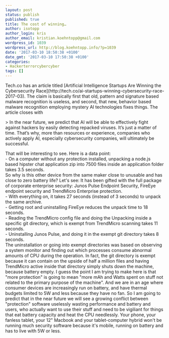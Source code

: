 ```yaml
---
layout: post
status: publish
published: true
title: The cost of winning…
author: isotopp
author_login: kris
author_email: kristian.koehntopp@gmail.com
wordpress_id: 1039
wordpress_url: http://blog.koehntopp.info/?p=1039
date: '2017-03-10 18:50:38 +0100'
date_gmt: '2017-03-10 17:50:38 +0100'
categories:
- Hackerterrorcybercyber
tags: []
---
```

<p>Tech.co has an article titled&nbsp;[Artificial Intelligence Startups Are Winning the Cybersecurity Race](http://tech.co/ai-startups-winning-cybersecurity-race-2017-03). The claim is basically first that old, pattern and signature based malware recognition is useless, and second, that new, behavior based malware recognition employing mystery AI technologies fixes things. The article closes with</p>
<p>> In the near future, we predict that AI will be able to effectively fight against hackers by easily detecting repacked viruses. It’s just a matter of time. That’s why, more than resources or experience, companies who actively apply AI, especially cybersecurity companies, will ultimately be successful.</p>
<p> That will be interesting to see. Here is a data point:<!--more--><br />
- On a computer without any protection installed, unpacking a node.js based hipster chat application zip into 7500 files inside an application folder takes 3.5 seconds.<br />
 So why is this other device from the same maker close to unusable and has close to zero battery life? Let's see: It has been gifted with the full package of corporate enterprise security: Junos Pulse Endpoint Security, FireEye endpoint security and TrendMicro Enterprise protection.<br />
- With everything on, it takes 27 seconds (instead of 3 seconds) to unpack the same archive.<br />
- Getting root and uninstalling FireEye reduces the unpack time to 18 seconds.<br />
- Reading the TrendMicro config file and doing the Unpacking inside a specific git directory, which is exempt from TrendMicro scanning takes 11 seconds.<br />
- Uninstalling Junos Pulse, and doing it in the exempt git directory&nbsp;takes 8 seconds.<br />
 The uninstallation or going into exempt directories was based on observing a system monitor and finding out which processes consume abnormal amounts of CPU during the operation. In fact, the git directory is exempt because it can contain on the upside of half a million files and having TrendMicro active inside that directory simply shuts down the machine, because battery empty. I guess the point I am trying to make here is that "more protection" is going to mean "more mAh and Watts spent on stuff not related to the primary purpose of the machine". And we are in an age where consumer devices are increasingly run on battery, and have thermal budgets limited to 5W and less because they have no fan. So I am going to predict that in the near future we will see a growing conflict between "protection" software uselessly wasting performance and battery and users, who actually want to use their stuff and need to be vigiliant for things that eat battery capacity and heat the CPU needlessly. Your phone, your fanless tablet, your 12" Macbook and your tablet-computer hybrid won't be running much security software because it's mobile, running on battery and has to live with 5W or less.</p>

